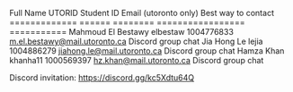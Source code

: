 Full Name                    UTORID       Student ID     Email (utoronto only)                Best way to contact
=============                ======       ========       =================                    ===========
Mahmoud El Bestawy           elbestaw     1004776833     m.el.bestawy@mail.utoronto.ca        Discord group chat
Jia Hong Le                  lejia        1004886279     jiahong.le@mail.utoronto.ca          Discord group chat 
Hamza Khan                   khanha11     1000569397     hz.khan@mail.utoronto.ca             Discord group chat


Discord invitation: https://discord.gg/kc5Xdtu64Q
